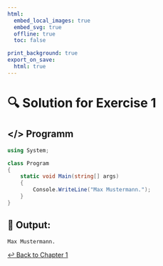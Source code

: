 ```yaml
---
html:
  embed_local_images: true
  embed_svg: true
  offline: true
  toc: false

print_background: true
export_on_save:
  html: true
---
```


# 🔍 Solution for Exercise 1

## </> Programm
``` csharp
using System;

class Program
{
    static void Main(string[] args)
    {
        Console.WriteLine("Max Mustermann.");
    }
}
```

## 🤖 Output:
```
Max Mustermann.
```

[↩ Back to Chapter 1](../chapters/chapter1.html)